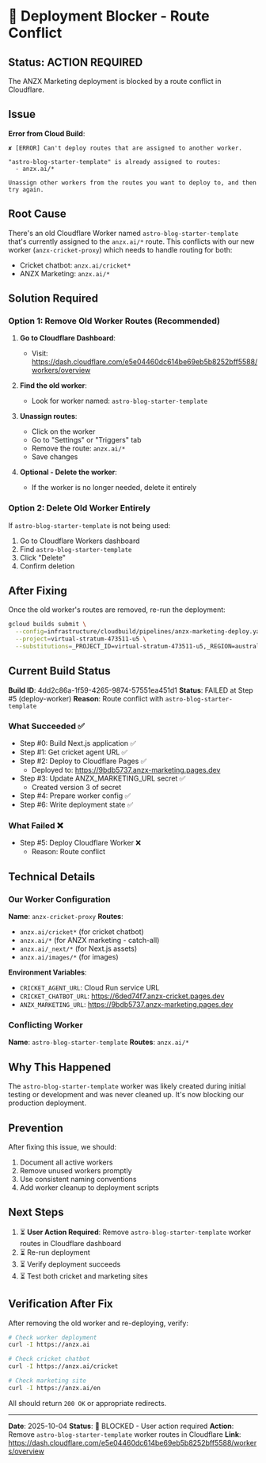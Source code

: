 # 🚨 Deployment Blocker - Route Conflict

## Status: ACTION REQUIRED

The ANZX Marketing deployment is blocked by a route conflict in Cloudflare.

## Issue

**Error from Cloud Build**:
```
✘ [ERROR] Can't deploy routes that are assigned to another worker.

"astro-blog-starter-template" is already assigned to routes:
  - anzx.ai/*

Unassign other workers from the routes you want to deploy to, and then try again.
```

## Root Cause

There's an old Cloudflare Worker named `astro-blog-starter-template` that's currently assigned to the `anzx.ai/*` route. This conflicts with our new worker (`anzx-cricket-proxy`) which needs to handle routing for both:
- Cricket chatbot: `anzx.ai/cricket*`
- ANZX Marketing: `anzx.ai/*`

## Solution Required

### Option 1: Remove Old Worker Routes (Recommended)

1. **Go to Cloudflare Dashboard**:
   - Visit: https://dash.cloudflare.com/e5e04460dc614be69eb5b8252bff5588/workers/overview

2. **Find the old worker**:
   - Look for worker named: `astro-blog-starter-template`

3. **Unassign routes**:
   - Click on the worker
   - Go to "Settings" or "Triggers" tab
   - Remove the route: `anzx.ai/*`
   - Save changes

4. **Optional - Delete the worker**:
   - If the worker is no longer needed, delete it entirely

### Option 2: Delete Old Worker Entirely

If `astro-blog-starter-template` is not being used:

1. Go to Cloudflare Workers dashboard
2. Find `astro-blog-starter-template`
3. Click "Delete"
4. Confirm deletion

## After Fixing

Once the old worker's routes are removed, re-run the deployment:

```bash
gcloud builds submit \
  --config=infrastructure/cloudbuild/pipelines/anzx-marketing-deploy.yaml \
  --project=virtual-stratum-473511-u5 \
  --substitutions=_PROJECT_ID=virtual-stratum-473511-u5,_REGION=australia-southeast1 .
```

## Current Build Status

**Build ID**: 4dd2c86a-1f59-4265-9874-57551ea451d1
**Status**: FAILED at Step #5 (deploy-worker)
**Reason**: Route conflict with `astro-blog-starter-template`

### What Succeeded ✅
- Step #0: Build Next.js application ✅
- Step #1: Get cricket agent URL ✅
- Step #2: Deploy to Cloudflare Pages ✅
  - Deployed to: https://9bdb5737.anzx-marketing.pages.dev
- Step #3: Update ANZX_MARKETING_URL secret ✅
  - Created version 3 of secret
- Step #4: Prepare worker config ✅
- Step #6: Write deployment state ✅

### What Failed ❌
- Step #5: Deploy Cloudflare Worker ❌
  - Reason: Route conflict

## Technical Details

### Our Worker Configuration
**Name**: `anzx-cricket-proxy`
**Routes**:
- `anzx.ai/cricket*` (for cricket chatbot)
- `anzx.ai/*` (for ANZX marketing - catch-all)
- `anzx.ai/_next/*` (for Next.js assets)
- `anzx.ai/images/*` (for images)

**Environment Variables**:
- `CRICKET_AGENT_URL`: Cloud Run service URL
- `CRICKET_CHATBOT_URL`: https://6ded74f7.anzx-cricket.pages.dev
- `ANZX_MARKETING_URL`: https://9bdb5737.anzx-marketing.pages.dev

### Conflicting Worker
**Name**: `astro-blog-starter-template`
**Routes**: `anzx.ai/*`

## Why This Happened

The `astro-blog-starter-template` worker was likely created during initial testing or development and was never cleaned up. It's now blocking our production deployment.

## Prevention

After fixing this issue, we should:
1. Document all active workers
2. Remove unused workers promptly
3. Use consistent naming conventions
4. Add worker cleanup to deployment scripts

## Next Steps

1. ⏳ **User Action Required**: Remove `astro-blog-starter-template` worker routes in Cloudflare dashboard
2. ⏳ Re-run deployment
3. ⏳ Verify deployment succeeds
4. ⏳ Test both cricket and marketing sites

## Verification After Fix

After removing the old worker and re-deploying, verify:

```bash
# Check worker deployment
curl -I https://anzx.ai

# Check cricket chatbot
curl -I https://anzx.ai/cricket

# Check marketing site
curl -I https://anzx.ai/en
```

All should return `200 OK` or appropriate redirects.

---

**Date**: 2025-10-04
**Status**: 🚨 BLOCKED - User action required
**Action**: Remove `astro-blog-starter-template` worker routes in Cloudflare
**Link**: https://dash.cloudflare.com/e5e04460dc614be69eb5b8252bff5588/workers/overview
